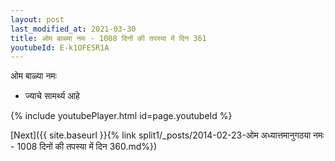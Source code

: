 ```yaml
---
layout: post
last_modified_at: 2021-03-30
title: ओम बाळ्या नमः - 1008 दिनों की तपस्या में दिन 361
youtubeId: E-k1OFE5R1A
---
```

 
 
 ओम बाळ्या नमः  
 
 -  ज्याचे सामर्थ्य आहे 
 
  
 
  
 
 
 
 
 
 


{% include youtubePlayer.html id=page.youtubeId %}
 
[Next]({{ site.baseurl }}{% link  split1/_posts/2014-02-23-ओम अध्यात्तमानुगठया नमः - 1008 दिनों की तपस्या में दिन 360.md%})
 
